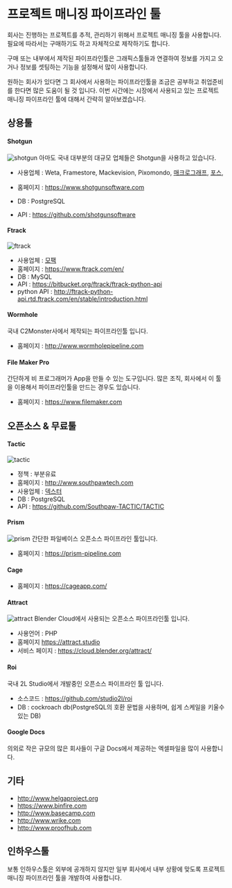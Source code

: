 # 프로젝트 매니징 파이프라인 툴
회사는 진행하는 프로젝트를 추적, 관리하기 위해서 프로젝트 매니징 툴을 사용합니다. 필요에 따라서는 구매하기도 하고 자체적으로 제작하기도 합니다.

구매 또는 내부에서 제작된 파이프라인툴은 그래픽스툴들과 연결하여 정보를 가지고 오거나 정보를 셋팅하는 기능을 설정해서 많이 사용합니다.

원하는 회사가 있다면 그 회사에서 사용하는 파이프라인툴을 조금은 공부하고 취업준비를 한다면 많은 도움이 될 것 입니다.
이번 시간에는 시장에서 사용되고 있는 프로젝트 매니징 파이프라인 툴에 대해서 간략히 알아보겠습니다.

## 상용툴

#### Shotgun
![shotgun](http://cdn.studiodaily.com/wp-content/uploads/2013/05/630_shotgun.jpg)
아마도 국내 대부분의 대규모 업체들은 Shotgun을 사용하고 있습니다.
- 사용업체 : Weta, Framestore, Mackevision, Pixomondo, [매크로그래프](https://www.glassdoor.com/Reviews/Employee-Review-Macrograph-RVW16955051.htm), [포스](https://www.awn.com/news/2018-shotgun-pipeline-award-winners-announced),

- 홈페이지 : https://www.shotgunsoftware.com
- DB : PostgreSQL
- API : https://github.com/shotgunsoftware

#### Ftrack
![ftrack](https://i.ytimg.com/vi/PBjgVmQfZus/maxresdefault.jpg)
- 사용업체 : [모팩](https://forum.ftrack.com/profile/992-mofac/)
- 홈페이지 : https://www.ftrack.com/en/
- DB : MySQL
- API : https://bitbucket.org/ftrack/ftrack-python-api
- python API : http://ftrack-python-api.rtd.ftrack.com/en/stable/introduction.html

#### Wormhole
국내 C2Monster사에서 제작되는 파이프라인툴 입니다.

- 홈페이지 : http://www.wormholepipeline.com


#### File Maker Pro
간단하게 비 프로그래머가 App을 만들 수 있는 도구입니다.
많은 조직, 회사에서 이 툴을 이용해서 파이프라인툴을 만드는 경우도 있습니다.

- 홈페이지 : https://www.filemaker.com

## 오픈소스 & 무료툴

#### Tactic
![tactic](https://i.ytimg.com/vi/aqj4Zx2ly98/maxresdefault.jpg)
- 정책 : 부분유료
- 홈페이지 : http://www.southpawtech.com
- 사용업체 : [덱스터](http://www.southpawtech.com/customers/dexter-digital/)
- DB : PostgreSQL
- API : https://github.com/Southpaw-TACTIC/TACTIC

#### Prism
![prism](https://prism-pipeline.com/wp-content/uploads/2018/04/2018-04-04_1735-1.png)
간단한 파일베이스 오픈소스 파이프라인 툴입니다.

- 홈페이지 : https://prism-pipeline.com

#### Cage

- 홈페이지 : https://cageapp.com/


#### Attract
![attract](https://i.ytimg.com/vi/b9x1rlyyt_o/maxresdefault.jpg)
Blender Cloud에서 사용되는 오픈소스 파이프라인툴 입니다.

- 사용언어 : PHP
- 홈페이지 https://attract.studio
- 서비스 페이지 : https://cloud.blender.org/attract/

#### Roi
국내 2L Studio에서 개발중인 오픈소스 파이프라인 툴 입니다.

- 소스코드 : https://github.com/studio2l/roi
- DB : cockroach db(PostgreSQL의 호환 문법을 사용하며, 쉽게 스케일을 키울수 있는 DB)

#### Google Docs
의외로 작은 규모의 많은 회사들이 구글 Docs에서 제공하는 엑셀파일을 많이 사용합니다.

## 기타
- http://www.helgaproject.org
- https://www.binfire.com
- http://www.basecamp.com
- http://www.wrike.com
- http://www.proofhub.com


## 인하우스툴
보통 인하우스툴은 외부에 공개하지 않지만 일부 회사에서 내부 상황에 맞도록 프로젝트 매니징 파이프라인 툴을 개발하여 사용합니다.